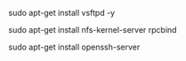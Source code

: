 sudo apt-get install vsftpd -y

sudo apt-get install nfs-kernel-server rpcbind

sudo apt-get install openssh-server
